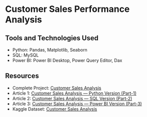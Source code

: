 # Customer Sales Performance Analysis

## Tools and Technologies Used
- Python: Pandas, Matplotlib, Seaborn
- SQL: MySQL
- Power BI: Power BI Desktop, Power Query Editor, Dax

## Resources
- Complete Project: [Customer Sales Analysis](https://github.com/nibeditans/Improved-Version-of-Customer-Sales-Analysis)
- Article 1: [Customer Sales Analysis — Python Version (Part-1)](https://nsdsda.medium.com/customer-sales-analysis-python-version-part-1-60e5a50be351)
- Article 2: [Customer Sales Analysis — SQL Version (Part-2)](https://nsdsda.medium.com/customer-sales-analysis-sql-version-part-2-648b9a15c184)
- Article 3: [Customer Sales Analysis — Power BI Version (Part-3)](https://nsdsda.medium.com/customer-sales-analysis-power-bi-version-part-3-433c21feb1e7)
- Kaggle Dataset: [Customer Sales Analysis](https://www.kaggle.com/datasets/nibeditasahu/customer-sales-analysis)
